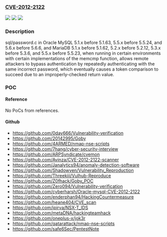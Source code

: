 ### [CVE-2012-2122](https://cve.mitre.org/cgi-bin/cvename.cgi?name=CVE-2012-2122)
![](https://img.shields.io/static/v1?label=Product&message=n%2Fa&color=blue)
![](https://img.shields.io/static/v1?label=Version&message=n%2Fa&color=blue)
![](https://img.shields.io/static/v1?label=Vulnerability&message=n%2Fa&color=brighgreen)

### Description

sql/password.c in Oracle MySQL 5.1.x before 5.1.63, 5.5.x before 5.5.24, and 5.6.x before 5.6.6, and MariaDB 5.1.x before 5.1.62, 5.2.x before 5.2.12, 5.3.x before 5.3.6, and 5.5.x before 5.5.23, when running in certain environments with certain implementations of the memcmp function, allows remote attackers to bypass authentication by repeatedly authenticating with the same incorrect password, which eventually causes a token comparison to succeed due to an improperly-checked return value.

### POC

#### Reference
No PoCs from references.

#### Github
- https://github.com/0day666/Vulnerability-verification
- https://github.com/20142995/Goby
- https://github.com/4ARMED/nmap-nse-scripts
- https://github.com/7hang/cyber-security-interview
- https://github.com/ARPSyndicate/cvemon
- https://github.com/Avinza/CVE-2012-2122-scanner
- https://github.com/Janalytics94/anomaly-detection-software
- https://github.com/Shadowven/Vulnerability_Reproduction
- https://github.com/Threekiii/Vulhub-Reproduce
- https://github.com/Z0fhack/Goby_POC
- https://github.com/Zero094/Vulnerability-verification
- https://github.com/cyberharsh/Oracle-mysql-CVE-2012-2122
- https://github.com/enderphan94/HackingCountermeasure
- https://github.com/heane404/CVE_scan
- https://github.com/ipirva/NSX-T_IDS
- https://github.com/metaDNA/hackingteamhack
- https://github.com/oneplus-x/jok3r
- https://github.com/qatarattack/nmap-nse-scripts
- https://github.com/safe6Sec/PentestNote


